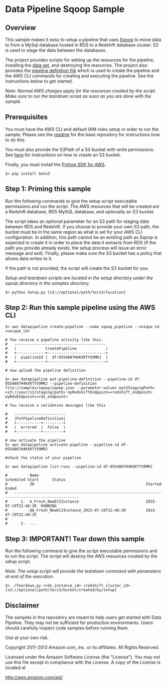 # Data Pipeline Sqoop Sample

## Overview

This sample makes it easy to setup a pipeline that uses [Sqoop](http://sqoop.apache.org/) to move data to from a MySql database hosted in RDS to a Redshift database cluster. S3 is used to stage the data between the databases.

The project provides scripts for setting up the resources for the pipeline, installing the [data set](http://aws.amazon.com/datasets/6468931156960467), and destroying the resources. The project also provides the [pipeline definition file](http://docs.aws.amazon.com/datapipeline/latest/DeveloperGuide/dp-writing-pipeline-definition.html) which is used to create the pipeline and the AWS CLI commands for creating and executing the pipeline. See the instructions below to get started.

*Note: Normal AWS charges apply for the resources created by the script. Make sure to run the teardown script as soon as you are done with the sample.*

## Prerequisites

You must have the AWS CLI and default IAM roles setup in order to run the sample. Please see the [readme](https://github.com/awslabs/data-pipeline-samples) for the base repository for instructions how to do this.

You must also provide the S3Path of a S3 bucket with write permissions. See [here](http://docs.aws.amazon.com/AmazonS3/latest/UG/CreatingaBucket.html) for instructions on how to create an S3 bucket.

Finally, you must install the [Python SDK for AWS](http://boto3.readthedocs.org/en/latest/guide/quickstart.html).
```
$> pip install boto3
```

## Step 1: Priming this sample

Run the following commands to give the setup script executable permissions and run the script. The AWS resources that will be created are a Redshift database, RDS MySQL database, and optionally an S3 bucket.

The script takes an *optional* parameter for an S3 path for staging data between RDS and Redshift. If you choose to provide your own S3 path, the bucket must be in the same region as what is set for your AWS CLI configuration.  In addition, this path cannot be an existing path as Sqoop is expected to create it in order to place the data it extracts from RDS (if the path you provide already exists, the setup process will issue an error message and exit).  Finally, please make sure the S3 bucket has a policy that allows data writes to it.  

If the path is not provided, the script will create the S3 bucket for you.

*Setup and teardown scripts are located in the setup directory under the sqoop directory in the samples directory.*

```
$> python Setup.py [s3://optional/path/to/s3/location]
```

## Step 2: Run this sample pipeline using the AWS CLI

  ```
  $> aws datapipeline create-pipeline --name sqoop_pipeline --unique-id <unique_id>

  # You receive a pipeline activity like this. 
  #   -----------------------------------------
  #   |             CreatePipeline             |
  #   +-------------+--------------------------+
  #   |  pipelineId |  df-0554887H4KXKTY59MRJ  |
  #   +-------------+--------------------------+

  # now upload the pipeline definition 

  $> aws datapipeline put-pipeline-definition --pipeline-id df-0554887H4KXKTY59MRJ --pipeline-definition file://samples/sqoop/sqoop.json --parameter-values myS3StagingPath=<s3://your/s3/staging/path> myRedshiftEndpoint=<redshift_endpoint> myRdsEndpoint=<rds_endpoint>

  # You receive a validation messages like this

  #   ----------------------- 
  #   |PutPipelineDefinition|
  #   +-----------+---------+
  #   |  errored  |  False  |
  #   +-----------+---------+

  # now activate the pipeline
  $> aws datapipeline activate-pipeline --pipeline-id df-0554887H4KXKTY59MRJ

  #check the status of your pipeline 

  $> aws datapipeline list-runs --pipeline-id df-0554887H4KXKTY59MRJ

  #          Name                                                Scheduled Start      Status
  #          ID                                                  Started              Ended
  #   ---------------------------------------------------------------------------------------------------
  #      1.  A_Fresh_NewEC2Instance                              2015-07-19T22:48:30  RUNNING
  #          @A_Fresh_NewEC2Instance_2015-07-19T22:48:30         2015-07-19T22:48:35
  #   
  #      2.  ...

```

## Step 3: IMPORTANT! Tear down this sample

Run the following command to give the script executable permissions and to run the script. The script will destroy the AWS resources created by the setup script.

*Note: The setup script will provide the teardown command with parameters at end of the execution.*

```
$> ./Teardown.py <rds_instance_id> <redshift_cluster_id> [s3://optional/path/to/s3/bucket/created/by/setup]
```

## Disclaimer

The samples in this repository are meant to help users get started with Data Pipeline. They may not be sufficient for production environments. Users should carefully inspect code samples before running them.

Use at your own risk.

Copyright 2011-2013 Amazon.com, Inc. or its affiliates. All Rights Reserved.

Licensed under the Amazon Software License (the "License"). You may not use this file except in compliance with the License. A copy of the License is located at

http://aws.amazon.com/asl/
